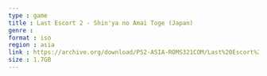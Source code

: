 ```yaml
---
type : game
title : Last Escort 2 - Shin'ya no Amai Toge (Japan)
genre : 
format : iso
region : asia
link : https://archive.org/download/PS2-ASIA-ROMS321COM/Last%20Escort%202%20-%20Shin%27ya%20no%20Amai%20Toge%20%28Japan%29.7z
size : 1.7GB
---
```

